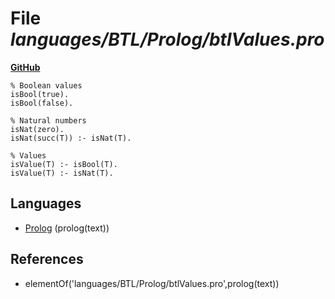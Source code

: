 # File _languages/BTL/Prolog/btlValues.pro_
**[GitHub](https://github.com/softlang/yas/blob/master/languages/BTL/Prolog/btlValues.pro)**
```
% Boolean values
isBool(true).
isBool(false).

% Natural numbers
isNat(zero).
isNat(succ(T)) :- isNat(T).

% Values
isValue(T) :- isBool(T).
isValue(T) :- isNat(T).
```

## Languages
* [Prolog](../languages/Prolog.md) (prolog(text))

## References
* elementOf('languages/BTL/Prolog/btlValues.pro',prolog(text))
